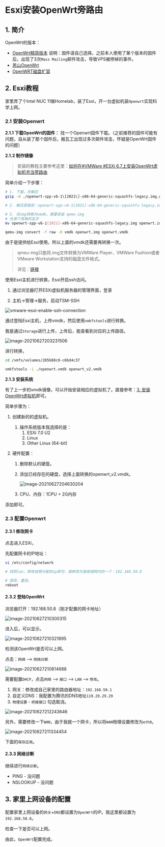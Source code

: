 # Esxi安装OpenWrt旁路由

## 1. 简介

OpenWrt的版本：

- [OpenWrt精简版本](https://op.supes.top/) 
  说明：固件请自己选择。之前本人使用了某个版本的固件后，出现了3次`Mass Mailing`邮件攻击，导致VPS被停掉的事件。
- [恩山OpenWrt](https://www.right.com.cn/forum/thread-4053752-1-1.html)
- [OpenWRT磁盘扩容](https://www.evernote.com/shard/s642/client/snv?noteGuid=35a02421-5ad1-44d7-b8f7-f745fe7ac28a&noteKey=592e15f4a3f1e9da8459cf11bc2ec87c&sn=https%3A%2F%2Fwww.evernote.com%2Fshard%2Fs642%2Fsh%2F35a02421-5ad1-44d7-b8f7-f745fe7ac28a%2F592e15f4a3f1e9da8459cf11bc2ec87c)



## 2. Esxi教程

家里弄了个Intel NUC 11做Homelab，装了Esxi，开一台虚拟机装`Openwrt`实现科学上网。

### 2.1 安装Openwrt

**2.1.1 下载OpenWrt的固件：** 找一个Openwrt固件下载。（之前推荐的固件可能有问题，自从装了那个固件后，搬瓦工出现过多次邮件攻击，怀疑是OpenWrt固件的问题）

**2.1.2 制作镜像**

>  安装的教程主要参考这里：[如何在#VMWare #ESXi 6.7上安装OpenWrt虚拟机充当旁路由](https://xmanyou.com/vmware-esxi-install-openwrt/)

简单介绍一下步骤：

```bash
# 1. 下载，并解压
gzip -d ./openwrt-spp-v6-1\[2021\]-x86-64-generic-squashfs-legacy.img.gz

# 2. 解压获取到：openwrt-spp-v6-1[2021]-x86-64-generic-squashfs-legacy.img

# 3. 将img转换为vmdk。需要安装 qemu-img
# 先用个简单的名字
mv openwrt-spp-v6-1[2021]-x86-64-generic-squashfs-legacy.img openwrt.img

qemu-img convert -f raw -O vmdk openwrt.img openwrt.vmdk
```

由于是提供给Esxi使用，所以上面的vmdk还需要再转换一次。

> qmeu-img只能将.img文件转换为VMWare Player、VMWare Fushion或者VMware Workstation支持的磁盘文件格式。
>
> 详见：[链接](https://xmanyou.com/vmware-esxi-install-openwrt/)

使用Esxi主机进行转换，Esxi开启ssh访问。

1. 通过浏览器打开ESXi虚拟机服务器的管理界面，登录

2. 主机->管理->服务，启动TSM-SSH

![vmware-esxi-enable-ssh-connection](https://xmanyou.com/content/images/2021/03/vmware-esxi-enable-ssh-connection.png)



通过登陆Esxi主机，上传vmdk，然后使用`vmkfstools`进行转换。

我是通过`Storage`进行上传，上传后，能查看到对应的上传路径。

![image-20210627203231506](image-20210627203231506.png)

进行转换，

```bash
cd /vmfs/volumes/205b88c0-c6bd4c37

vmkfstools -i ./openwrt.vmdk openwrt_v2.vmdk
```

**2.1.3 安装系统**

有了上一步的vmdk镜像，可以开始安装相应的虚拟机了。直接参考：[3. 安装OpenWrt虚拟机](https://xmanyou.com/vmware-esxi-install-openwrt/)即可。

简单步骤为：

1. 创建新的的虚拟机。

   1. 操作系统版本我选择的是：
      1. ESXi 7.0 U2
      2. Linux
      3. Other Linux (64-bit)

2. 硬件配置：

   1. 删除默认的硬盘。

   2. 添加已经存在的硬盘，选择上面转换的openwrt_v2.vmdk。

      ![image-20210627204630204](image-20210627204630204.png)

   3. CPU、内存：1CPU + 2G内存

添加即可。

### 2.3 配置Openwrt

#### 2.3.1 修改网卡

点击进入ESXi，

先配置网卡的IP地址：

```bash
vi /etc/config/network

# 找到lan，修改成想分配的ip即可，我修改为我局域网内的一个：192.168.50.8

# 保存，重启。
reboot
```

#### 2.3.2 登陆OpenWrt

浏览器打开：192.168.50.8（刚才配置的网卡地址）

![image-20210627210300315](image-20210627210300315.png)

进入后，可以显示。

![image-20210627210321895](image-20210627210321895.png)



检测该OpenWrt是否可以上网。

点击：`网络` --> `网络诊断`

![image-20210627210814688](image-20210627210814688.png)



需要配置`DHCP`，点击`网络` --> `接口` --> `LAN` --> `修改`。

1. 网关：修改成自己家里的路由器地址：`192.168.50.1`
2. 自定义DNS：我配置为腾讯的DNS地址`119.29.29.29`
3. `物理设置` - `桥接接口` 勾选取消。

![image-20210627212243646](image-20210627212243646.png)

另外，需要修改一下`WAN`，由于我就一个网卡，所以将`WAN`物理设置修改为`eth0`。

![image-20210627211334454](image-20210627211334454.png)

下面的`保存应用`。



#### 2.3.3 网络诊断

继续进行`网络诊断`。

- PING - 没问题
- NSLOOKUP - 没问题



## 3. 家里上网设备的配置

配置家里上网设备的`网关`+`DNS`都设置为`OpenWrt`的IP。我这里都设置为`192.168.50.8`。

检查一下是否可以上网。

由此，`OpenWrt`配置完成。

